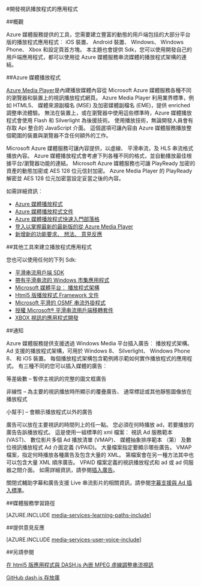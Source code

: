 <properties 
    pageTitle="開發視訊播放程式的應用程式" 
    description="主題提供播放程式架構與外掛程式]，您可以使用開發自己的用戶端應用程式，都可以使用媒體服務串流媒體的連結。" 
    authors="Juliako" 
    manager="erikre" 
    editor="" 
    services="media-services" 
    documentationCenter=""/>

<tags 
    ms.service="media-services" 
    ms.workload="media" 
    ms.tgt_pltfrm="na" 
    ms.devlang="na" 
    ms.topic="article" 
    ms.date="09/26/2016"
    ms.author="juliako"/>


#<a name="develop-video-player-applications"></a>開發視訊播放程式的應用程式

##<a name="overview"></a>概觀

Azure 媒體服務提供的工具，您需要建立豐富的動態的用戶端包括的大部分平台版的播放程式應用程式︰ iOS 裝置、 Android 裝置、 Windows、 Windows Phone、 Xbox 和設定頁首方塊。 本主題也會提供 Sdk，您可以使用開發自己的用戶端應用程式，都可以使用從 Azure 媒體服務串流媒體的播放程式架構的連結。

##<a name="azure-media-player"></a>Azure 媒體播放程式

[Azure Media Player](http://aka.ms/ampinfo)是內建播放媒體內容從 Microsoft Azure 媒體服務各種不同的瀏覽器和裝置上的視訊播放程式網頁。 Azure Media Player 利用業界標準，例如 HTML5、 媒體來源副檔名 (MSE) 及加密媒體副檔名 (EME)，提供 enriched 調整串流體驗。 無法在裝置上，或在瀏覽器中使用這些標準時，Azure 媒體播放程式會使用 Flash 和 Silverlight 為後援技術。 使用播放技術，無論開發人員會有存取 Api 整合的 JavaScript 介面。 這個選項可讓內容由 Azure 媒體服務播放整個範圍的裝置與瀏覽器不含任何額外的工作。

Microsoft Azure 媒體服務可讓內容提供，以虛線、 平滑串流，及 HLS 串流格式播放內容。 Azure 媒體播放程式會考慮下列各種不同的格式，並自動播放最佳根據平台/瀏覽器功能的連結。 Microsoft Azure 媒體服務也可讓 PlayReady 加密的資產的動態加密或 AES 128 位元信封加密。 Azure Media Player 的 PlayReady 解密並 AES 128 位元加密當設定妥當之後的內容。 

如需詳細資訊︰

- [Azure 媒體播放程式](http://aka.ms/ampinfo)
- [Azure 媒體播放程式文件](http://aka.ms/ampdocs) 
- [Azure 媒體播放程式快速入門部落格](https://azure.microsoft.com/blog/2015/04/15/announcing-azure-media-player/)
- [登入以掌握最新的最新版的從 Azure Media Player](http://aka.ms/ampsignup)
- [新增新的功能要求、 想法、 意見反應](http://aka.ms/ampuservoice ) 


##<a name="other-tools-for-creating-player-applications"></a>其他工具來建立播放程式應用程式

您也可以使用任何的下列 Sdk:

- [平滑串流用戶端 SDK](http://www.iis.net/downloads/microsoft/smooth-streaming) 
- [帶有平滑串流的 Windows 市集應用程式](media-services-build-smooth-streaming-apps.md)
- [Microsoft 媒體平台︰ 播放程式架構](http://playerframework.codeplex.com/) 
- [Html5 版播放程式 Framework 文件](http://playerframework.codeplex.com/wikipage?title=HTML5%20Player&referringTitle=Documentation) 
- [Microsoft 平滑的 OSMF 串流外掛程式](https://www.microsoft.com/download/details.aspx?id=36057) 
- [授權 Microsoft® 平滑串流用戶端移轉套件](http://aka.ms/sspk) 
- [XBOX 視訊的應用程式開發](http://xbox.create.msdn.com/) 
 

##<a name="advertising"></a>通知

Azure 媒體服務提供支援透過 Windows Media 平台插入廣告︰ 播放程式架構。 Ad 支援的播放程式架構，可用於 Windows 8、 Silverlight、 Windows Phone 8、 和 iOS 裝置。 每個播放程式架構包含範例將示範如何實作播放程式的應用程式。 有三種不同的您可以插入媒體的廣告︰

等差級數 – 暫停主視訊的完整的圖文框廣告

非線性 – 為主要的視訊播放時所顯示的覆疊廣告、 通常標誌或其他靜態圖像放在播放程式

小幫手] – 會顯示播放程式以外的廣告

廣告可以放在主要視訊的時間列上的任一點。 您必須在何時播放 ad，若要播放的廣告告訴播放程式。 這是使用一組標準的 xml 檔案︰ 視訊 Ad 服務範本 (VAST)、 數位影片多個 Ad 播放清單 (VMAP)、 媒體抽象排序範本 （第） 及數位視訊播放程式 Ad 介面定義 (VPAID)。 大量檔案指定要顯示哪些廣告。 VMAP 檔案，指定何時播放各種廣告及包含大量的 XML。 第檔案會在另一種方法其中也可以包含大量 XML 順序廣告。 VPAID 檔案定義的視訊播放程式和 ad 或 ad 伺服器之間介面。 如需詳細資訊，請參閱[插入廣告](https://msdn.microsoft.com/library/dn387398.aspx)。

關閉式輔助字幕和廣告支援 Live 串流影片的相關資訊，請參閱[字幕支援與 Ad 插入標準](https://msdn.microsoft.com/library/c49e0b4d-357e-4cca-95e5-2288924d1ff3#caption_ad)。


##<a name="media-services-learning-paths"></a>媒體服務學習路徑

[AZURE.INCLUDE [media-services-learning-paths-include](../../includes/media-services-learning-paths-include.md)]

##<a name="provide-feedback"></a>提供意見反應

[AZURE.INCLUDE [media-services-user-voice-include](../../includes/media-services-user-voice-include.md)]

##<a name="see-also"></a>另請參閱

[在 html5 版應用程式與 DASH.js 內嵌 MPEG 虛線調整串流視訊](media-services-embed-mpeg-dash-in-html5.md)

[GitHub dash.js 存放庫](https://github.com/Dash-Industry-Forum/dash.js)
 
